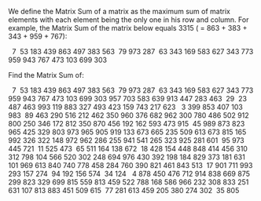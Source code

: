 
We define the Matrix Sum of a matrix as the maximum sum of matrix elements with each element being the only one in his row and column. For example, the Matrix Sum of the matrix below equals 3315 ( = 863 + 383 + 343 + 959 + 767):

&#160;&#160;7 &#160;53 183 439 863
497 383 563 &#160;79 973
287 &#160;63 343 169 583
627 343 773 959 943
767 473 103 699 303


Find the Matrix Sum of:

&#160;&#160;7 &#160;53 183 439 863 497 383 563 &#160;79 973 287 &#160;63 343 169 583
627 343 773 959 943 767 473 103 699 303 957 703 583 639 913
447 283 463 &#160;29 &#160;23 487 463 993 119 883 327 493 423 159 743
217 623 &#160;&#160;3 399 853 407 103 983 &#160;89 463 290 516 212 462 350
960 376 682 962 300 780 486 502 912 800 250 346 172 812 350
870 456 192 162 593 473 915 &#160;45 989 873 823 965 425 329 803
973 965 905 919 133 673 665 235 509 613 673 815 165 992 326
322 148 972 962 286 255 941 541 265 323 925 281 601 &#160;95 973
445 721 &#160;11 525 473 &#160;65 511 164 138 672 &#160;18 428 154 448 848
414 456 310 312 798 104 566 520 302 248 694 976 430 392 198
184 829 373 181 631 101 969 613 840 740 778 458 284 760 390
821 461 843 513 &#160;17 901 711 993 293 157 274 &#160;94 192 156 574
&#160;34 124 &#160;&#160;4 878 450 476 712 914 838 669 875 299 823 329 699
815 559 813 459 522 788 168 586 966 232 308 833 251 631 107
813 883 451 509 615 &#160;77 281 613 459 205 380 274 302 &#160;35 805


